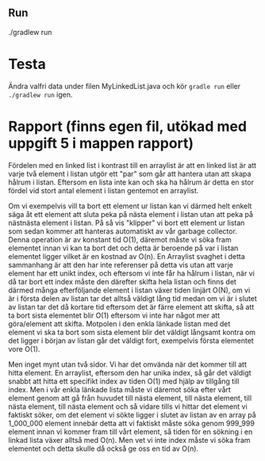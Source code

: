 ## Run
./gradlew run

# Testa  
Ändra valfri data under filen MyLinkedList.java och kör `gradle run` eller `./gradlew run` igen.  

# Rapport (finns egen fil, utökad med uppgift 5 i mappen rapport)
Fördelen med en linked list i kontrast till en arraylist är att en linked list är att varje två element i listan utgör ett "par" som går att hantera utan att skapa hålrum i listan. Eftersom en lista inte kan och ska ha hålrum är detta en stor fördel vid stort antal element i listan gentemot en arraylist. 

Om vi exempelvis vill ta bort ett element ur listan kan vi därmed helt enkelt säga åt ett element att sluta peka på nästa element i listan utan att peka på nästnästa element i listan. På så vis "klipper" vi bort ett element ur listan som sedan kommer att hanteras automatiskt av vår garbage collector. Denna operation är av konstant tid O(1), däremot måste vi söka fram elementet innan vi kan ta bort det och detta är beroende på var i listan elementet ligger vilket är en kostnad av O(n). En Arraylist svaghet i detta sammanhang är att den har inte referenser på detta vis utan att varje element har ett unikt index, och eftersom vi inte får ha hålrum i listan, när vi då tar bort ett index måste den därefter skifta hela listan och finns det därmed många efterföljande element i listan växer tiden linjärt O(N), om vi är i första delen av listan tar det alltså väldigt lång tid medan om vi är i slutet av listan tar det då kortare tid eftersom det är färre element att skifta, så att ta bort sista elementet blir O(1) eftersom vi inte har något mer att göra/element att skifta. Motpolen i den enkla länkade listan med det element vi ska ta bort som sista element blir det väldigt långsamt kontra om det ligger i början av listan går det väldigt fort, exempelvis första elementet vore O(1).

Men inget mynt utan två sidor. Vi har det omvända när det kommer till att hitta element. En arraylist, eftersom den har unika index, så går det väldigt snabbt att hitta ett specifikt index av tiden O(1) med hjälp av tillgång till index. Men i vår enkla länkade lista måste vi däremot söka efter vårt element genom att gå från huvudet till nästa element, till nästa element, till nästa element, till nästa element och så vidare tills vi hittar det element vi faktiskt söker, om det element vi sökte ligger i slutet av listan av en array på 1_000_000 element innebär detta att vi faktiskt måste söka genom 999_999 element innan vi kommer fram till vårt element, så tiden för en sökning i en linkad lista växer alltså med O(n). Men vet vi inte index måste vi söka fram elementet och detta skulle då också ge oss en tid av O(n).